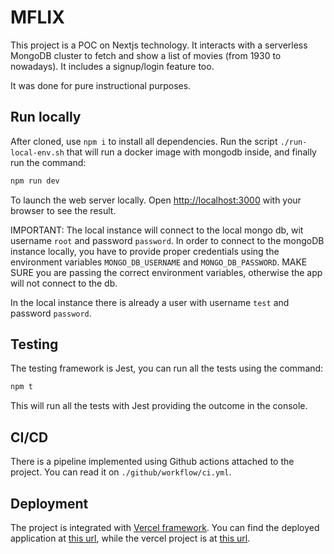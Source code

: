 # MFLIX

This project is a POC on Nextjs technology. It interacts with a serverless MongoDB cluster
to fetch and show a list of movies (from 1930 to nowadays). It includes a signup/login feature too.

It was done for pure instructional purposes.

## Run locally
After cloned, use `npm i` to install all dependencies. 
Run the script `./run-local-env.sh` that will run a docker image with mongodb inside, and finally run the command:

```bash
npm run dev
```

To launch the web server locally. Open [http://localhost:3000](http://localhost:3000) with your browser to see the result.

IMPORTANT:
The local instance will connect to the local mongo db, wit username `root` and password `password`.
In order to connect to the mongoDB instance locally, you have to provide proper credentials using the 
environment variables `MONGO_DB_USERNAME` and `MONGO_DB_PASSWORD`. MAKE SURE you are passing the correct environment
variables, otherwise the app will not connect to the db.

In the local instance there is already a user with username `test` and password `password`.

## Testing
The testing framework is Jest, you can run all the tests using the command: 
```bash
npm t
```
This will run all the tests with Jest providing the outcome in the console.

## CI/CD
There is a pipeline implemented using Github actions attached to the project. 
You can read it on `./github/workflow/ci.yml`.

## Deployment
The project is integrated with [Vercel framework](https://vercel.com). You can find the deployed application at
[this url](https://mflix-eight.vercel.app/), while the vercel project is at [this url](https://vercel.com/dade92s-projects/mflix).